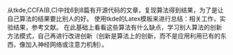 从tkde,CCFA(B,C)中找6到8篇有开源代码的文章，复现算法得到结果，为了是让自己算法的结果要比别人的好。
使用tkde的Latex模板来进行总结：相关工作，实验结果，参考文献。
在此基础上看看这些算法有什么缺点，学习别人算法的创新方法模式，自己再进行改进创新（创新是算法上的创新，而不是应用利用已有的东西，像加入神经网络或注意力机制）。